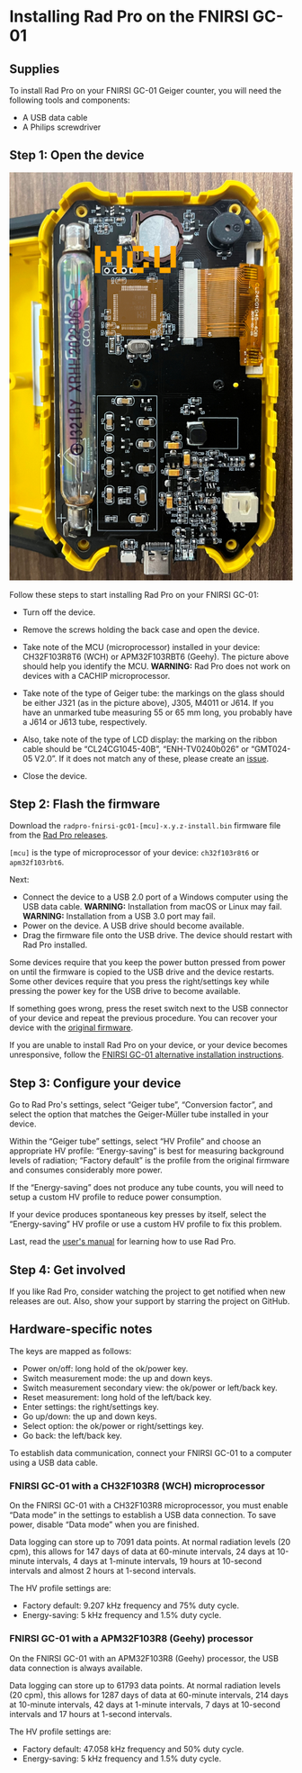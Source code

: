 # Installing Rad Pro on the FNIRSI GC-01

## Supplies

To install Rad Pro on your FNIRSI GC-01 Geiger counter, you will need the following tools and components:

* A USB data cable
* A Philips screwdriver

## Step 1: Open the device

![FNIRSI GC-01 circuit board types](img/gc-01-board-type.jpg)

Follow these steps to start installing Rad Pro on your FNIRSI GC-01:

* Turn off the device.
* Remove the screws holding the back case and open the device.
* Take note of the MCU (microprocessor) installed in your device: CH32F103R8T6 (WCH) or APM32F103RBT6 (Geehy). The picture above should help you identify the MCU. **WARNING:** Rad Pro does not work on devices with a CACHIP microprocessor.
* Take note of the type of Geiger tube: the markings on the glass should be either J321 (as in the picture above), J305, M4011 or J614. If you have an unmarked tube measuring 55 or 65 mm long, you probably have a J614 or J613 tube, respectively.
* Also, take note of the type of LCD display: the marking on the ribbon cable should be “CL24CG1045-40B”, “ENH-TV0240b026” or “GMT024-05 V2.0”. If it does not match any of these, please create an [issue](https://github.com/Gissio/radpro/issues).

* Close the device.

## Step 2: Flash the firmware

Download the `radpro-fnirsi-gc01-[mcu]-x.y.z-install.bin` firmware file from the [Rad Pro releases](https://github.com/Gissio/radpro/releases).

`[mcu]` is the type of microprocessor of your device: `ch32f103r8t6` or `apm32f103rbt6`.

Next:

* Connect the device to a USB 2.0 port of a Windows computer using the USB data cable. **WARNING:** Installation from macOS or Linux may fail. **WARNING:** Installation from a USB 3.0 port may fail.
* Power on the device. A USB drive should become available.
* Drag the firmware file onto the USB drive. The device should restart with Rad Pro installed.

Some devices require that you keep the power button pressed from power on until the firmware is copied to the USB drive and the device restarts. Some other devices require that you press the right/settings key while pressing the power key for the USB drive to become available.

If something goes wrong, press the reset switch next to the USB connector of your device and repeat the previous procedure. You can recover your device with the [original firmware](firmware).

If you are unable to install Rad Pro on your device, or your device becomes unresponsive, follow the [FNIRSI GC-01 alternative installation instructions](install-stlink.md).

## Step 3: Configure your device

Go to Rad Pro's settings, select “Geiger tube”, “Conversion factor”, and select the option that matches the Geiger-Müller tube installed in your device.

Within the “Geiger tube” settings, select “HV Profile” and choose an appropriate HV profile: “Energy-saving” is best for measuring background levels of radiation; “Factory default” is the profile from the original firmware and consumes considerably more power.

If the “Energy-saving” does not produce any tube counts, you will need to setup a custom HV profile to reduce power consumption.

If your device produces spontaneous key presses by itself, select the “Energy-saving” HV profile or use a custom HV profile to fix this problem.

Last, read the [user's manual](../../users.md) for learning how to use Rad Pro.

## Step 4: Get involved

If you like Rad Pro, consider watching the project to get notified when new releases are out. Also, show your support by starring the project on GitHub.

## Hardware-specific notes

The keys are mapped as follows:

  * Power on/off: long hold of the ok/power key.
  * Switch measurement mode: the up and down keys.
  * Switch measurement secondary view: the ok/power or left/back key.
  * Reset measurement: long hold of the left/back key.
  * Enter settings: the right/settings key.
  * Go up/down: the up and down keys.
  * Select option: the ok/power or right/settings key.
  * Go back: the left/back key.

To establish data communication, connect your FNIRSI GC-01 to a computer using a USB data cable.

### FNIRSI GC-01 with a CH32F103R8 (WCH) microprocessor

On the FNIRSI GC-01 with a CH32F103R8 microprocessor, you must enable “Data mode” in the settings to establish a USB data connection. To save power, disable “Data mode” when you are finished.

Data logging can store up to 7091 data points. At normal radiation levels (20 cpm), this allows for 147 days of data at 60-minute intervals, 24 days at 10-minute intervals, 4 days at 1-minute intervals, 19 hours at 10-second intervals and almost 2 hours at 1-second intervals.

The HV profile settings are:

* Factory default: 9.207 kHz frequency and 75% duty cycle.
* Energy-saving: 5 kHz frequency and 1.5% duty cycle.

### FNIRSI GC-01 with a APM32F103R8 (Geehy) processor

On the FNIRSI GC-01 with an APM32F103R8 (Geehy) processor, the USB data connection is always available. 

Data logging can store up to 61793 data points. At normal radiation levels (20 cpm), this allows for 1287 days of data at 60-minute intervals, 214 days at 10-minute intervals, 42 days at 1-minute intervals, 7 days at 10-second intervals and 17 hours at 1-second intervals.

The HV profile settings are:

* Factory default: 47.058 kHz frequency and 50% duty cycle.
* Energy-saving: 5 kHz frequency and 1.5% duty cycle.
